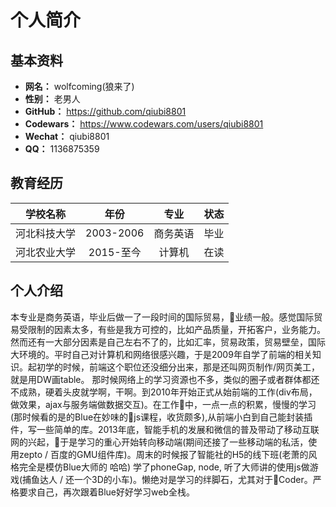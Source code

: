 # 个人简介

## 基本资料

- **网名：** wolfcoming(狼来了)
- **性别：** 老男人
- **GitHub：** https://github.com/qiubi8801
- **Codewars：** https://www.codewars.com/users/qiubi8801
- **Wechat：** qiubi8801
- **QQ：** 1136875359

## 教育经历

|学校名称|年份|专业|状态
|-|:-:|:-:|-|
|河北科技大学|2003-2006|商务英语|毕业|
|河北农业大学|2015-至今|计算机|在读|

## 个人介绍

本专业是商务英语，毕业后做一了一段时间的国际贸易，业绩一般。感觉国际贸易受限制的因素太多，有些是我方可控的，比如产品质量，开拓客户，业务能力。然而还有一大部分因素是自己左右不了的，比如汇率，贸易政策，贸易壁垒，国际大环境的。平时自己对计算机和网络很感兴趣，于是2009年自学了前端的相关知识。起初学的时候，前端这个职位还没细分出来，那是还叫网页制作/网页美工，就是用DW画table。 那时候网络上的学习资源也不多，类似的圈子或者群体都还不成熟，硬着头皮就学啊，干啊。到2010年开始正式从始前端的工作(div布局，做效果，ajax与服务端做数据交互)。在工作中，一点一点的积累，慢慢的学习(那时候看的是的Blue在妙味的js课程，收货颇多),从前端小白到自己能封装插件，写一些简单的库。2013年底，智能手机的发展和微信的普及带动了移动互联网的兴起，于是学习的重心开始转向移动端(期间还接了一些移动端的私活，使用zepto / 百度的GMU组件库)。周末的时候报了智能社的H5的线下班(老萧的风格完全是模仿Blue大师的 哈哈) 学了phoneGap, node, 听了大师讲的使用js做游戏(捕鱼达人 / 还一个3D的小车)。懒绝对是学习的绊脚石，尤其对于Coder。严格要求自己，再次跟着Blue好好学习web全栈。